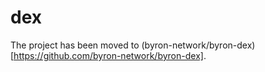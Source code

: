 # dex

The project has been moved to (byron-network/byron-dex)[https://github.com/byron-network/byron-dex].
